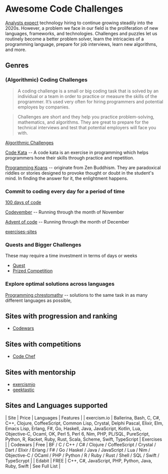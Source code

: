 # Awesome Code Challenges

[Analysts expect](https://www.techrepublic.com/article/tech-jobs-will-see-steady-growth-through-2023/) technology hiring to continue growing steadily into the 2020s. However, a problem we face in our field is the proliferation of new languages, frameworks, and technologies. Challenges and puzzles let us routinely become a better problem solver, learn the intricacies of a programming language, prepare for job interviews, learn new algorithms, and more.

## Genres

### (Algorithmic) Coding Challenges

> A coding challenge is a small or big coding task that is solved by an individual or a team in order to practice or measure the skills of the programmer. It’s used very often for hiring programmers and potential employes by companies.

> Challenges are short and they help you practice problem-solving, mathematics, and algorithms. They are great to prepare for the technical interviews and test that potential employers will face you with.

[Algorithmic Challenges](./algorithmic-challenges.md)

[Code Kata](./codekata.md) -- A code kata is an exercise in programming which helps programmers hone their skills through practice and repetition.

[Programming Koans](./koans.md) -- originate from Zen Buddhism. They are paradoxical riddles or stories designed to provoke thought or doubt in the student's mind. In finding the answer for it, the enlightment happens.

### Commit to coding every day for a period of time

[100 days of code](./100daysofcode.md)

[Codevember](./codevember.md) -- Running through the month of November

[Advent of code](./adventofcode.md) -- Running through the month of December

[exercises-sites](./exercises-sites.md)

### Quests and Bigger Challenges

These may require a time investment in terms of days or weeks

- [Quest](./quest.md)
- [Prized Competition](./prized-competitions.md)

### Explore optimal solutions across languages

[Programming chrestomathy](./chrestomathy.md) -- solutions to the same task in as many different languages as possible,

## Sites with progression and ranking

- [Codewars](./sites/codewars.md)

## Sites with competitions

- [Code Chef](./sites/code-chef.md)

## Sites with mentorship

- [exercismio](./sites/exercismio.md)
- [geektastic](./sites/geektastic.md)

## Sites and Languages supported

| Site | Price | Languages | Features |
| exercism.io | Ballerina, Bash, C, C#, C++, Clojure, CoffeeScript, Common Lisp, Crystal, Delphi Pascal, Elixir, Elm, Emacs Lisp, Erlang, F#, Go, Haskell, Java, JavaScript, Kotlin, Lua, Objective-C, Ocaml, OK, Perl 5, Perl 6, Nim, PHP, PL/SQL, PureScript, Python, R, Racket, Ruby, Rust, Scala, Scheme, Swift, TypeScript | Exercises |
| Codewars | Free | BF / C / C++ / C# / Clojure / CoffeeScript / Crystal / Dart / Elixir / Erlang / F# / Go / Haskel / Java / JavaScript / Lua / Nim / Objective-C / OCaml / PHP / Python / R / Ruby / Rust / Shell / SQL / Swift / TypeScrypt |
| Edabit | FREE | C++, C#, JavaScript, PHP, Python, Java, Ruby, Swift | See Full List |

